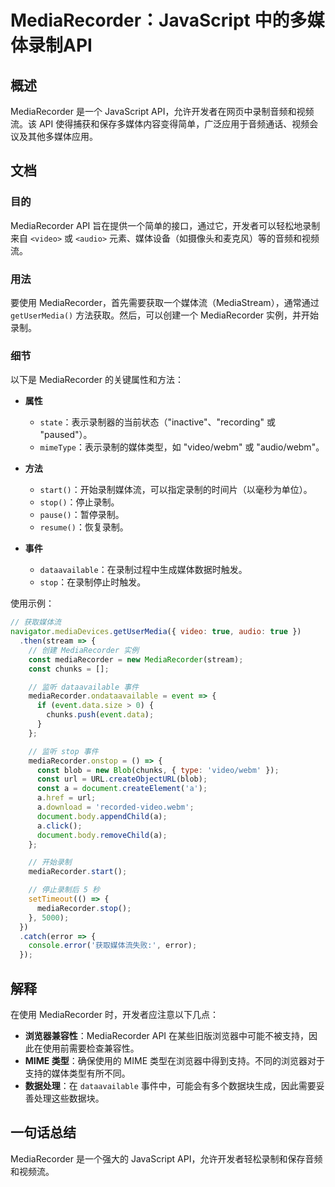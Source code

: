 <!--
Meta Description: # MediaRecorder：JavaScript 中的多媒体录制API ## 概述 MediaRecorder 是一个 JavaScript API，允许开发者在网页中录制音频和视频流。该 API 使得捕获和保存多媒体内容变得简单，广泛应用于音频通话、视频会议及其他多媒体应用。 ## 文档 ##...
Meta Keywords: mediarecorder, api, video, const, javascript
-->

# MediaRecorder：JavaScript 中的多媒体录制API

## 概述
MediaRecorder 是一个 JavaScript API，允许开发者在网页中录制音频和视频流。该 API 使得捕获和保存多媒体内容变得简单，广泛应用于音频通话、视频会议及其他多媒体应用。

## 文档
### 目的
MediaRecorder API 旨在提供一个简单的接口，通过它，开发者可以轻松地录制来自 `<video>` 或 `<audio>` 元素、媒体设备（如摄像头和麦克风）等的音频和视频流。

### 用法
要使用 MediaRecorder，首先需要获取一个媒体流（MediaStream），通常通过 `getUserMedia()` 方法获取。然后，可以创建一个 MediaRecorder 实例，并开始录制。

### 细节
以下是 MediaRecorder 的关键属性和方法：
- **属性**
  - `state`：表示录制器的当前状态（"inactive"、"recording" 或 "paused"）。
  - `mimeType`：表示录制的媒体类型，如 "video/webm" 或 "audio/webm"。
  
- **方法**
  - `start()`：开始录制媒体流，可以指定录制的时间片（以毫秒为单位）。
  - `stop()`：停止录制。
  - `pause()`：暂停录制。
  - `resume()`：恢复录制。

- **事件**
  - `dataavailable`：在录制过程中生成媒体数据时触发。
  - `stop`：在录制停止时触发。

使用示例：

```javascript
// 获取媒体流
navigator.mediaDevices.getUserMedia({ video: true, audio: true })
  .then(stream => {
    // 创建 MediaRecorder 实例
    const mediaRecorder = new MediaRecorder(stream);
    const chunks = [];

    // 监听 dataavailable 事件
    mediaRecorder.ondataavailable = event => {
      if (event.data.size > 0) {
        chunks.push(event.data);
      }
    };

    // 监听 stop 事件
    mediaRecorder.onstop = () => {
      const blob = new Blob(chunks, { type: 'video/webm' });
      const url = URL.createObjectURL(blob);
      const a = document.createElement('a');
      a.href = url;
      a.download = 'recorded-video.webm';
      document.body.appendChild(a);
      a.click();
      document.body.removeChild(a);
    };

    // 开始录制
    mediaRecorder.start();

    // 停止录制后 5 秒
    setTimeout(() => {
      mediaRecorder.stop();
    }, 5000);
  })
  .catch(error => {
    console.error('获取媒体流失败:', error);
  });
```

## 解释
在使用 MediaRecorder 时，开发者应注意以下几点：
- **浏览器兼容性**：MediaRecorder API 在某些旧版浏览器中可能不被支持，因此在使用前需要检查兼容性。
- **MIME 类型**：确保使用的 MIME 类型在浏览器中得到支持。不同的浏览器对于支持的媒体类型有所不同。
- **数据处理**：在 `dataavailable` 事件中，可能会有多个数据块生成，因此需要妥善处理这些数据块。

## 一句话总结
MediaRecorder 是一个强大的 JavaScript API，允许开发者轻松录制和保存音频和视频流。